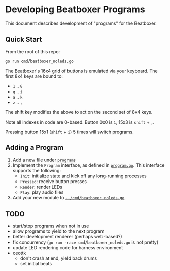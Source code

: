 # Developing Beatboxer Programs

This document describes development of "programs" for the Beatboxer.

## Quick Start

From the root of this repo:

```bash
go run cmd/beatboxer_noleds.go
```

The Beatboxer's 16x4 grid of buttons is emulated via your keyboard. The first
8x4 keys are bound to:
- `1` .. `8`
- `q` .. `i`
- `a` .. `k`
- `z` .. `,`

The shift key modifies the above to act on the second set of 8x4 keys.

Note all indexes in code are 0-based. Button 0x0 is `1`, 15x3 is `shift` + `,`.

Pressing button 15x1 (`shift` + `i`) 5 times will switch programs.

## Adding a Program

1. Add a new file under [`programs`](programs/)
1. Implement the `Program` interface, as defined in [`program.go`](program.go).
    This interface supports the following:
    - `Init`: initialize state and kick off any long-running processes
    - `Pressed`: receive button presses
    - `Render`: render LEDs
    - `Play`: play audio files
1. Add your new module to [`../cmd/beatboxer_noleds.go`](../cmd/beatboxer_noleds.go).

## TODO

- start/stop programs when not in use
- allow programs to yield to the next program
- better development renderer (perhaps web-based?)
- fix concurrency (`go run -race cmd/beatboxer_noleds.go` is not pretty)
- update LED rendering code for harness environment
- ceottk
  - don't crash at end, yield back
drums
  - set initial beats
